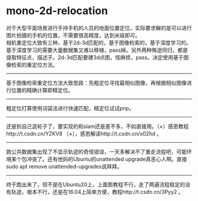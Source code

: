 # mono-2d-relocation  
对于大型平面场景进行手持手机的人员的地面位置定位，实际要求解的是可以进行图片拍摄的手机的位置，不需要很高精度，达到米级即可。  
相机重定位大致有三种，基于2d-3d匹配的，基于图像检索的，基于深度学习的。基于深度学习的需要大量数据集又难以移植，pass掉。另外两种殊途同归，都是提取特征点，描述子。2d-3d匹配要建3d点图，怪麻烦，pass。决定使用基于图像检索的重定位方法。  

---
基于图像检索重定位方法大致思路：先粗定位寻找最相似图像，再根据相似图像进行位置的精确计算即精定位。  

---
粗定位打算使用词袋法进行快速匹配，精定位试试pnp。

---
还是别自己造轮子了，要实现的和slam还是差不多，不如直接用。（×）感恩教程http://t.csdn.cn/YZKV8 （×），感恩解读http://t.csdn.cn/x02hd 。

---
跑公共数据集出现了不显示轨迹的奇怪错误，一天多解决不了重走流程吧，可能环境某个包冲突了。还有他妈的Ubuntu的unattended upgrade真恶心人啊。直接sudo apt remove unattended-upgrades说拜拜。

---
终于跑出来了，但不是在Ubuntu20上，上面那教程不行，走了两遍流程稳定的没有轨迹，根本不行，还是在16.04上简单方便，教程http://t.csdn.cn/3Pyy2 。
